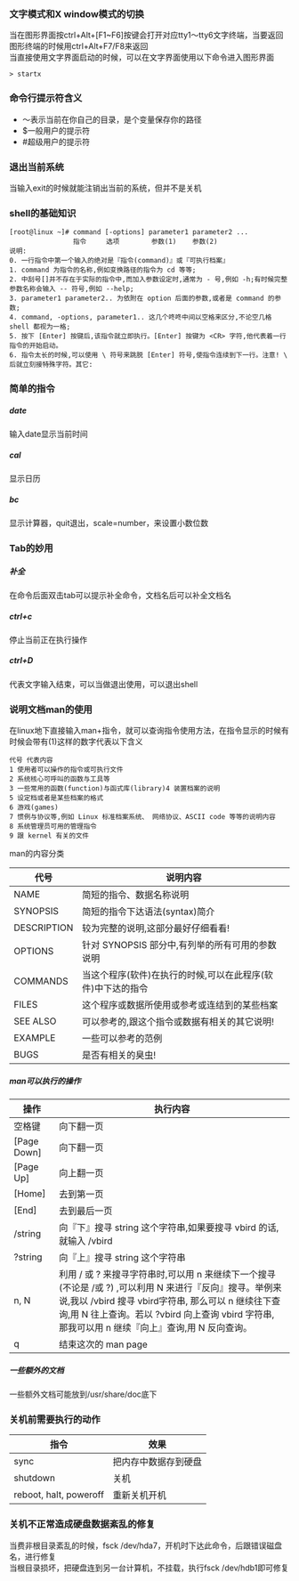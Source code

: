 ### 文字模式和X window模式的切换
当在图形界面按ctrl+Alt+[F1~F6]按键会打开对应tty1～tty6文字终端，当要返回图形终端的时候用ctrl+Alt+F7/F8来返回  
当直接使用文字界面启动的时候，可以在文字界面使用以下命令进入图形界面
```
> startx
```
### 命令行提示符含义
- ～表示当前在你自己的目录，是个变量保存你的路径
- $一般用户的提示符
- #超级用户的提示符

### 退出当前系统
当输入exit的时候就能注销出当前的系统，但并不是关机
### shell的基础知识
```
[root@linux ~]# command [-options] parameter1 parameter2 ...
                指令     选项        参数(1)    参数(2)
说明:
0. 一行指令中第一个输入的绝对是『指令(command)』或『可执行档案』
1. command 为指令的名称,例如变换路径的指令为 cd 等等;
2. 中刮号[]并不存在于实际的指令中,而加入参数设定时,通常为 - 号,例如 -h;有时候完整参数名称会输入 -- 符号,例如 --help;
3. parameter1 parameter2.. 为依附在 option 后面的参数,或者是 command 的参数;
4. command, -options, parameter1.. 这几个咚咚中间以空格来区分,不论空几格 shell 都视为一格;
5. 按下 [Enter] 按键后,该指令就立即执行。[Enter] 按键为 <CR> 字符,他代表着一行指令的开始启动。
6. 指令太长的时候,可以使用 \ 符号来跳脱 [Enter] 符号,使指令连续到下一行。注意! \ 后就立刻接特殊字符。其它:
```
### 简单的指令
##### date
输入date显示当前时间
##### cal
显示日历
##### bc
显示计算器，quit退出，scale=number，来设置小数位数
### Tab的妙用
##### 补全
在命令后面双击tab可以提示补全命令，文档名后可以补全文档名
##### ctrl+c
停止当前正在执行操作
##### ctrl+D
代表文字输入结束，可以当做退出使用，可以退出shell
### 说明文档man的使用
在linux地下直接输入man+指令，就可以查询指令使用方法，在指令显示的时候有时候会带有(1)这样的数字代表以下含义
```
代号 代表内容
1 使用者可以操作的指令或可执行文件
2 系统核心可呼叫的函数与工具等
3 一些常用的函数(function)与函式库(library)4 装置档案的说明
5 设定档或者是某些档案的格式
6 游戏(games)
7 惯例与协议等,例如 Linux 标准档案系统、 网络协议、ASCII code 等等的说明内容
8 系统管理员可用的管理指令
9 跟 kernel 有关的文件
```
man的内容分类

代号 | 说明内容
--- | ---
NAME | 简短的指令、数据名称说明
SYNOPSIS | 简短的指令下达语法(syntax)简介
DESCRIPTION | 较为完整的说明,这部分最好仔细看看!
OPTIONS | 针对 SYNOPSIS 部分中,有列举的所有可用的参数说明
COMMANDS | 当这个程序(软件)在执行的时候,可以在此程序(软件)中下达的指令
FILES | 这个程序或数据所使用或参考或连结到的某些档案
SEE ALSO | 可以参考的,跟这个指令或数据有相关的其它说明!
EXAMPLE | 一些可以参考的范例
BUGS | 是否有相关的臭虫!
##### man可以执行的操作
操作 | 执行内容
--- | ---
空格键 | 向下翻一页
[Page Down] | 向下翻一页
[Page Up] | 向上翻一页
[Home] | 去到第一页
[End] | 去到最后一页
/string | 向『下』搜寻 string 这个字符串,如果要搜寻 vbird 的话,就输入 /vbird
?string | 向『上』搜寻 string 这个字符串
n, N | 利用 / 或 ? 来搜寻字符串时,可以用 n 来继续下一个搜寻 (不论是 /或 ?) ,可以利用 N 来进行『反向』搜寻。举例来说,我以 /vbird 搜寻 vbird字符串, 那么可以 n 继续往下查询,用 N 往上查询。若以 ?vbird 向上查询 vbird 字符串, 那我可以用 n 继续『向上』查询,用 N 反向查询。
q | 结束这次的 man page
##### 一些额外的文档
一些额外文档可能放到/usr/share/doc底下
### 关机前需要执行的动作
指令 | 效果
--- | ---
sync | 把内存中数据存到硬盘
shutdown | 关机
reboot, halt, poweroff | 重新关机开机
### 关机不正常造成硬盘数据紊乱的修复
当费非根目录紊乱的时候，fsck /dev/hda7，开机时下达此命令，后跟错误磁盘名，进行修复  
当根目录损坏，把硬盘连到另一台计算机，不挂载，执行fsck /dev/hdb1即可修复
